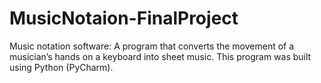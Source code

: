 # MusicNotaion-FinalProject

Music notation software: 
A program that converts the movement of a musician’s hands on a keyboard into sheet music. 
This program was built using Python (PyCharm).
